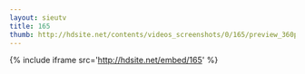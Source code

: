 ```yaml
---
layout: sieutv
title: 165
thumb: http://hdsite.net/contents/videos_screenshots/0/165/preview_360p.mp4.jpg
---
```

{% include iframe src='http://hdsite.net/embed/165' %}
 
